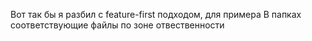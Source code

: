 Вот так бы я разбил с feature-first подходом, для примера
В папках соответствующие файлы по зоне отвественности